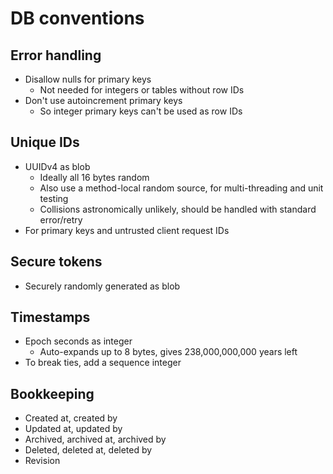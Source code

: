 # DB conventions

## Error handling

- Disallow nulls for primary keys
  - Not needed for integers or tables without row IDs
- Don't use autoincrement primary keys
  - So integer primary keys can't be used as row IDs

## Unique IDs

- UUIDv4 as blob
  - Ideally all 16 bytes random
  - Also use a method-local random source, for multi-threading and unit testing
  - Collisions astronomically unlikely, should be handled with standard error/retry
- For primary keys and untrusted client request IDs

## Secure tokens

- Securely randomly generated as blob

## Timestamps

- Epoch seconds as integer
  - Auto-expands up to 8 bytes, gives 238,000,000,000 years left
- To break ties, add a sequence integer

## Bookkeeping

- Created at, created by
- Updated at, updated by
- Archived, archived at, archived by
- Deleted, deleted at, deleted by
- Revision
